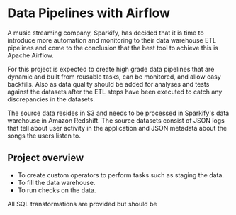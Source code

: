 # Data Pipelines with Airflow

A music streaming company, Sparkify, has decided that it is time to introduce more automation and monitoring to their data warehouse ETL pipelines and come to the conclusion that the best tool to achieve this is Apache Airflow.

For this project is expected to create high grade data pipelines that are dynamic and built from reusable tasks, can be monitored, and allow easy backfills. Also as data quality should be added for analyses and tests against the datasets after the ETL steps have been executed to catch any discrepancies in the datasets.

The source data resides in S3 and needs to be processed in Sparkify's data warehouse in Amazon Redshift. The source datasets consist of JSON logs that tell about user activity in the application and JSON metadata about the songs the users listen to.

## Project overview

* To create custom operators to perform tasks such as staging the data.
* To fill the data warehouse.
* To run checks on the data.

All SQL transformations are provided but should be 